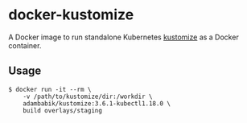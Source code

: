 # docker-kustomize

A Docker image to run standalone Kubernetes [kustomize](https://kubernetes.io/docs/tasks/manage-kubernetes-objects/kustomization/) as a Docker container.

## Usage

```
$ docker run -it --rm \
    -v /path/to/kustomize/dir:/workdir \
    adambabik/kustomize:3.6.1-kubectl1.18.0 \
    build overlays/staging
```
